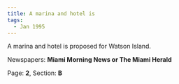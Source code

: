 ```yaml
---  
title: A marina and hotel is  
tags:  
  - Jan 1995  
---  
```

  
A marina and hotel is proposed for Watson Island.  
  
Newspapers: **Miami Morning News or The Miami Herald**  
  
Page: **2**, Section: **B** 
